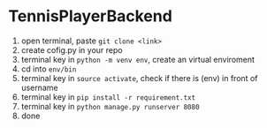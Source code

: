 # TennisPlayerBackend

1. open terminal, paste `git clone <link>`
2. create cofig.py in your repo
3. terminal key in `python -m venv env`, create an virtual enviroment
4. cd into `env/bin`
5. terminal key in `source activate`, check if there is (env) in front of username
6. terminal key in `pip install -r requirement.txt`
7. terminal key in `python manage.py runserver 8080`
8. done
